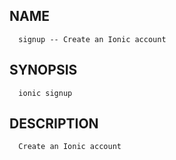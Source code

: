 
## NAME
      signup -- Create an Ionic account
  
## SYNOPSIS
      ionic signup 
  
## DESCRIPTION
      Create an Ionic account

      
      
